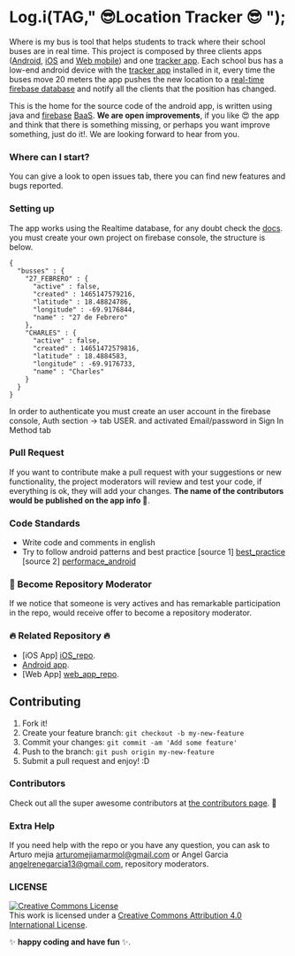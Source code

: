 
#  Log.i(TAG," :sunglasses:Location Tracker :sunglasses: "); 

Where is my bus is tool that helps students to track where their school buses are in real time. This project is composed by three clients apps ([Android][android_client], [iOS][iOS_repo] and [Web mobile][web_app_repo]) and one [tracker app][android_tracker_repo]. Each school bus has a low-end android device with the [tracker app][android_tracker_repo] installed in it, every time the buses move 20 meters the app pushes the new location to a [real-time firebase database][firebase_docs_database] and notify all the clients that the position has changed. 

This is the home for the source code of the android app, is written using java and [firebase][firebase_site] [BaaS][BaaS_info]. **We are open improvements**, if you like :heart_eyes: the app and  think that there is something  missing, or perhaps you want  improve something, just do it!. We are looking forward to hear from you.  

### Where can I  start?
You can give a look to open issues tab, there you can find  new features and bugs reported.

### Setting up

The app works using the Realtime database, for any doubt check the [docs][firebase_docs_database].
you must  create your own project on firebase console, the structure is below.

```
{
  "busses" : {
    "27_FEBRERO" : {
      "active" : false,
      "created" : 1465147579216,
      "latitude" : 18.48824786,
      "longitude" : -69.9176844,
      "name" : "27 de Febrero"
    },
    "CHARLES" : {
      "active" : false,
      "created" : 14651472579816,
      "latitude" : 18.4884583,
      "longitude" : -69.9176733,
      "name" : "Charles"
    }
  }
}
```

In order to authenticate you must create an user account in the firebase console, Auth section -> tab USER.
 and activated Email/password in  Sign In Method tab

### Pull Request

If you want to contribute make a pull request with your suggestions or new functionality, 
the project moderators will review and test your code, if everything is ok, they will add your changes. **The name of the contributors would be published on the app info :clap:**.



### Code Standards
 - Write code and comments in english
 - Try to follow android patterns and best practice [source 1] [best_practice] [source 2] [performace_android]

### :muscle: Become Repository Moderator 
If we notice that someone is very actives and has remarkable participation in the repo, would receive offer to become a repository moderator. 
 
###  :fire: Related Repository :fire:
- [iOS App] [iOS_repo].
- [Android app][android_repo].
- [Web App] [web_app_repo].
 
## Contributing

1. Fork it!
2. Create your feature branch: `git checkout -b my-new-feature`
3. Commit your changes: `git commit -am 'Add some feature'`
4. Push to the branch: `git push origin my-new-feature`
5. Submit a pull request and enjoy! :D

### Contributors

Check out all the super awesome contributors at [the contributors page](https://github.com/Amejia481/whereismybus_locationtracking/graphs/contributors). :sparkling_heart:

### Extra Help

If you need help with the repo or you have any question, you can ask to Arturo mejia arturomejiamarmol@gmail.com or Angel Garcia angelrenegarcia13@gmail.com, repository moderators.

### LICENSE
<a rel="license" href="http://creativecommons.org/licenses/by/4.0/"><img alt="Creative Commons License" style="border-width:0" src="https://i.creativecommons.org/l/by/4.0/88x31.png" /></a><br />This work is licensed under a <a rel="license" href="http://creativecommons.org/licenses/by/4.0/">Creative Commons Attribution 4.0 International License</a>.

:sparkles: **happy coding and have fun** :sparkles:.


[firebase_docs_database]: <https://firebase.google.com/docs/database/android/start/>
[firebase_site]: <https://www.firebase.com/>
[BaaS_info]: <https://en.wikipedia.org/wiki/Mobile_backend_as_a_service/>
[iOS_repo]: <https://github.com/Amejia481/whereIsMyBusiOSClient>
[android_repo]: <https://github.com/Amejia481/whereIsMyBusAndroidClient>
[web_app_repo]: <https://github.com/AngelGarcia13/WhereIsMyBus>
[performace_android]: <https://www.youtube.com/playlist?list=PLWz5rJ2EKKc9CBxr3BVjPTPoDPLdPIFCE>
[best_practice]: <https://www.youtube.com/playlist?list=PLWz5rJ2EKKc-lJo_RGGXL2Psr8vVCTWjM>
[android_client]:<https://github.com/Amejia481/whereIsMyBusAndroidClient>
[android_tracker_repo]: <https://github.com/Amejia481/whereismybus_locationtracking>
[License]: <https://github.com/Amejia481/whereismybus_locationtracking/blob/master/LICENSE.md>

